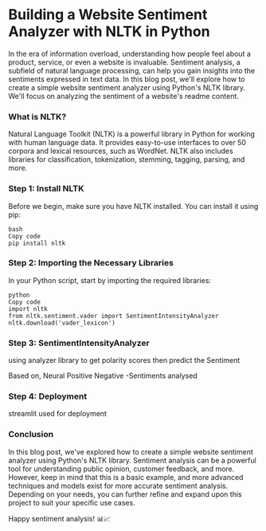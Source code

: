 # Building a Website Sentiment Analyzer with NLTK in Python

In the era of information overload, understanding how people feel about a product, service, or even a website is invaluable. Sentiment analysis, a subfield of natural language processing, can help you gain insights into the sentiments expressed in text data. In this blog post, we'll explore how to create a simple website sentiment analyzer using Python's NLTK library. We'll focus on analyzing the sentiment of a website's readme content.

### What is NLTK?

 Natural Language Toolkit (NLTK) is a powerful library in Python for working with human language data. It provides easy-to-use interfaces to over 50 corpora and lexical resources, such as WordNet. NLTK also includes libraries for classification, tokenization, stemming, tagging, parsing, and more.

### Step 1: Install NLTK

Before we begin, make sure you have NLTK installed. You can install it using pip:
    
    bash
    Copy code
    pip install nltk
    
### Step 2: Importing the Necessary Libraries

 In your Python script, start by importing the required libraries:

    python
    Copy code
    import nltk
    from nltk.sentiment.vader import SentimentIntensityAnalyzer
    nltk.download('vader_lexicon')

### Step 3: SentimentIntensityAnalyzer
using analyzer library to get polarity scores then predict the Sentiment

Based on,
       Neural
       Positive
       Negative -Sentiments analysed
### Step 4: Deployment
streamlit used for deployment 
### Conclusion

In this blog post, we've explored how to create a simple website sentiment analyzer using Python's NLTK library. Sentiment analysis can be a powerful tool for understanding public opinion, customer feedback, and more. However, keep in mind that this is a basic example, and more advanced techniques and models exist for more accurate sentiment analysis. Depending on your needs, you can further refine and expand upon this project to suit your specific use cases.

Happy sentiment analysis! 📊📈
